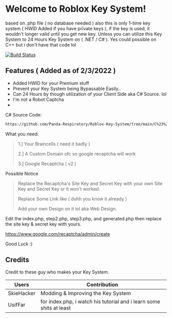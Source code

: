 # Welcome to Roblox Key System!

based on .php file ( no database needed ) also this is only 1-time key system ( HWID Added if you have private keys ), if the key is used, it wouldn't longer valid until you get new key. Unless you can utilize this Key System to 24 Hours Key System on ( .NET / C# ). Yes could possible on C++ but i don't have that code lol

[![Build Status](https://travis-ci.org/joemccann/dillinger.svg?branch=master)](https://travis-ci.org/joemccann/dillinger)


## Features ( Added as of 2/3/2022 )

- Added HWID for your Premium stuff 
- Prevent your Key System being Bypassable Easily.. 
- Can 24 Hours by though utilization of your Client Side aka C# Source. lol
- I'm not a Robot Captcha 
- 

C# Source Code:

```sh
https://github.com/Panda-Respiratory/Roblox-Key-System/tree/main/C%23%20Source%20Code
```

What you need:

> 1.] Your Braincells ( need it badly )
> 
> 2.] A Custom Domain ofc so google recaptcha will work
> 
> 3.] Google Recaptcha ( v2 )

Possible Notice
> Replace the Recaptcha's Site Key and Secret Key with your own Site Key and Secret Key or it won't worked.
> 
> Replace Some Link like ( duhh you know it already ) 
> 
> Add your own Design on it lol aka Web Design.








Edit the index.php, step2.php, step3.php, and generated.php then replace the site key & secret key with yours.

https://www.google.com/recaptcha/admin/create

Good Luck :)

## Credits

Credit to these guy who makes your Key System.

| Users | Contribution |
| ------ | ------ |
| SkieHacker | Modding & Improving the Key System |
| UsifFar | for index.php, i watch his tutorial and i learn some shits at least |


